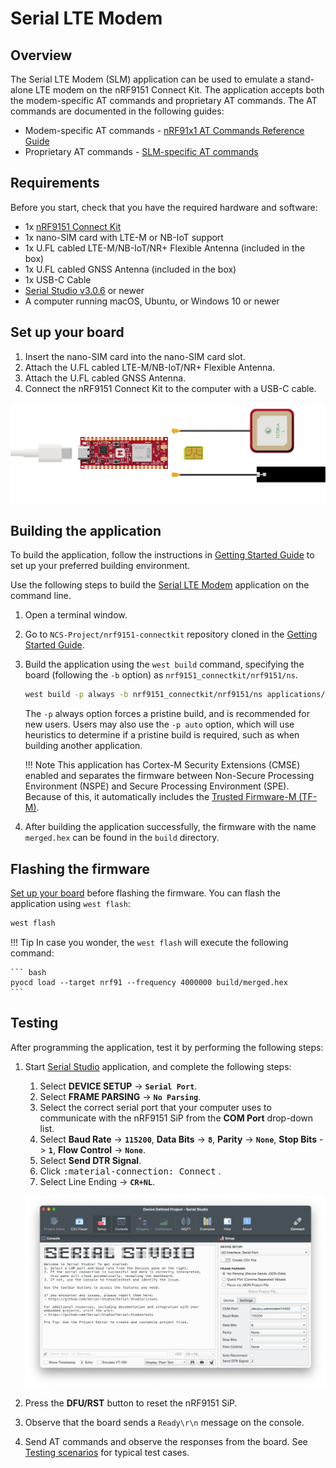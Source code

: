 # Serial LTE Modem

## Overview

The Serial LTE Modem (SLM) application can be used to emulate a stand-alone LTE modem on the nRF9151 Connect Kit. The application accepts both the modem-specific AT commands and proprietary AT commands. The AT commands are documented in the following guides:

- Modem-specific AT commands - [nRF91x1 AT Commands Reference Guide]
- Proprietary AT commands - [SLM-specific AT commands]

## Requirements

Before you start, check that you have the required hardware and software:

- 1x [nRF9151 Connect Kit](https://makerdiary.com/products/nrf9151-connectkit)
- 1x nano-SIM card with LTE-M or NB-IoT support
- 1x U.FL cabled LTE-M/NB-IoT/NR+ Flexible Antenna (included in the box)
- 1x U.FL cabled GNSS Antenna (included in the box)
- 1x USB-C Cable
- [Serial Studio v3.0.6] or newer
- A computer running macOS, Ubuntu, or Windows 10 or newer

## Set up your board

1. Insert the nano-SIM card into the nano-SIM card slot.
2. Attach the U.FL cabled LTE-M/NB-IoT/NR+ Flexible Antenna.
3. Attach the U.FL cabled GNSS Antenna.
3. Connect the nRF9151 Connect Kit to the computer with a USB-C cable.

![](../../../assets/images/connecting_board_all.gif)

## Building the application

To build the application, follow the instructions in [Getting Started Guide] to set up your preferred building environment.

Use the following steps to build the [Serial LTE Modem] application on the command line.

1. Open a terminal window.

2. Go to `NCS-Project/nrf9151-connectkit` repository cloned in the [Getting Started Guide].

3. Build the application using the `west build` command, specifying the board (following the `-b` option) as `nrf9151_connectkit/nrf9151/ns`.

	``` bash
	west build -p always -b nrf9151_connectkit/nrf9151/ns applications/serial_lte_modem
	```

	The `-p` always option forces a pristine build, and is recommended for new users. Users may also use the `-p auto` option, which will use heuristics to determine if a pristine build is required, such as when building another application.

	!!! Note
		This application has Cortex-M Security Extensions (CMSE) enabled and separates the firmware between Non-Secure Processing Environment (NSPE) and Secure Processing Environment (SPE). Because of this, it automatically includes the [Trusted Firmware-M (TF-M)].

4. After building the application successfully, the firmware with the name `merged.hex` can be found in the `build` directory.

## Flashing the firmware

[Set up your board](#set-up-your-board) before flashing the firmware. You can flash the application using `west flash`:

``` bash
west flash
```

!!! Tip
	In case you wonder, the `west flash` will execute the following command:

	``` bash
	pyocd load --target nrf91 --frequency 4000000 build/merged.hex
	```

## Testing

After programming the application, test it by performing the following steps:

1. Start [Serial Studio][Serial Studio v3.0.6] application, and complete the following steps:

	1. Select __DEVICE SETUP__ -> __`Serial Port`__.
	2. Select __FRAME PARSING__ -> __`No Parsing`__.
	3. Select the correct serial port that your computer uses to communicate with the nRF9151 SiP from the __COM Port__ drop-down list.
	4. Select __Baud Rate__ -> __`115200`__, __Data Bits__ -> __`8`__, __Parity__ -> __`None`__, __Stop Bits__ -> __`1`__, __Flow Control__ -> __`None`__.
	5. Select __Send DTR Signal__.
	6. Click <kbd>:material-connection: Connect</kbd> .
	7. Select Line Ending -> __`CR+NL`__.

	![](../../../assets/images/serial_studio_setup.png)


2. Press the __DFU/RST__ button to reset the nRF9151 SiP.

4. Observe that the board sends a `Ready\r\n` message on the console.

5. Send AT commands and observe the responses from the board. See [Testing scenarios] for typical test cases.


[nRF91x1 AT Commands Reference Guide]: https://docs.nordicsemi.com/bundle/ref_at_commands_nrf91x1/page/REF/at_commands/intro_nrf91x1.html
[SLM-specific AT commands]: https://docs.nordicsemi.com/bundle/ncs-latest/page/nrf/applications/serial_lte_modem/doc/AT_commands.html
[Serial Studio v3.0.6]: https://github.com/Serial-Studio/Serial-Studio/releases/tag/v3.0.6
[Getting Started Guide]: ../getting-started.md
[Serial LTE Modem]: https://github.com/makerdiary/nrf9151-connectkit/tree/main/applications/serial_lte_modem
[Trusted Firmware-M (TF-M)]: https://docs.nordicsemi.com/bundle/ncs-latest/page/nrf/security/tfm.html#ug-tfm
[Testing scenarios]: https://docs.nordicsemi.com/bundle/ncs-latest/page/nrf/applications/serial_lte_modem/doc/slm_testing.html
